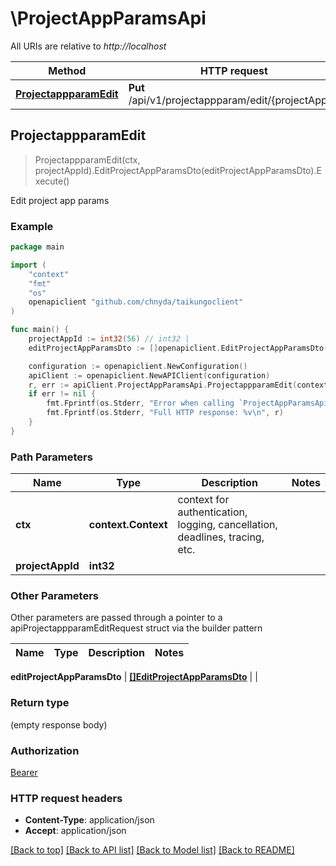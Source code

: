 # \ProjectAppParamsApi

All URIs are relative to *http://localhost*

Method | HTTP request | Description
------------- | ------------- | -------------
[**ProjectappparamEdit**](ProjectAppParamsApi.md#ProjectappparamEdit) | **Put** /api/v1/projectappparam/edit/{projectAppId} | Edit project app params



## ProjectappparamEdit

> ProjectappparamEdit(ctx, projectAppId).EditProjectAppParamsDto(editProjectAppParamsDto).Execute()

Edit project app params

### Example

```go
package main

import (
    "context"
    "fmt"
    "os"
    openapiclient "github.com/chnyda/taikungoclient"
)

func main() {
    projectAppId := int32(56) // int32 | 
    editProjectAppParamsDto := []openapiclient.EditProjectAppParamsDto{*openapiclient.NewEditProjectAppParamsDto("Key_example")} // []EditProjectAppParamsDto |  (optional)

    configuration := openapiclient.NewConfiguration()
    apiClient := openapiclient.NewAPIClient(configuration)
    r, err := apiClient.ProjectAppParamsApi.ProjectappparamEdit(context.Background(), projectAppId).EditProjectAppParamsDto(editProjectAppParamsDto).Execute()
    if err != nil {
        fmt.Fprintf(os.Stderr, "Error when calling `ProjectAppParamsApi.ProjectappparamEdit``: %v\n", err)
        fmt.Fprintf(os.Stderr, "Full HTTP response: %v\n", r)
    }
}
```

### Path Parameters


Name | Type | Description  | Notes
------------- | ------------- | ------------- | -------------
**ctx** | **context.Context** | context for authentication, logging, cancellation, deadlines, tracing, etc.
**projectAppId** | **int32** |  | 

### Other Parameters

Other parameters are passed through a pointer to a apiProjectappparamEditRequest struct via the builder pattern


Name | Type | Description  | Notes
------------- | ------------- | ------------- | -------------

 **editProjectAppParamsDto** | [**[]EditProjectAppParamsDto**](EditProjectAppParamsDto.md) |  | 

### Return type

 (empty response body)

### Authorization

[Bearer](../README.md#Bearer)

### HTTP request headers

- **Content-Type**: application/json
- **Accept**: application/json

[[Back to top]](#) [[Back to API list]](../README.md#documentation-for-api-endpoints)
[[Back to Model list]](../README.md#documentation-for-models)
[[Back to README]](../README.md)

